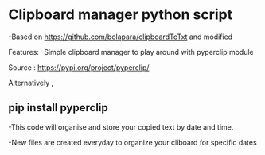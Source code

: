 
# Clipboard manager python script

-Based on https://github.com/bolapara/clipboardToTxt and modified



Features:
-Simple clipboard manager to play around with pyperclip module 

Source : https://pypi.org/project/pyperclip/

Alternatively , 

<h2>pip install pyperclip</h2>


-This code will organise and store your copied text by date and time. 


-New files are created everyday to organize your cliboard for specific dates





